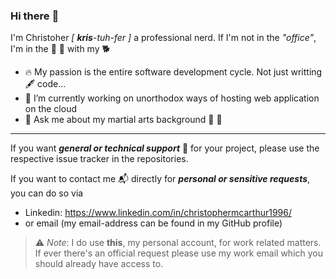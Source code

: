 ### Hi there :wave:

I'm Christoher _[ **kris**-tuh-fer ]_ a professional nerd. If I'm not in the _"office"_, I'm in the :evergreen_tree: :hiking_boot: with my :dog2:

* :fire: My passion is the entire software development cycle. Not just writting :fountain_pen: code... 
* :telescope: I’m currently working on unorthodox ways of hosting web application on the cloud
* :speech_balloon: Ask me about my martial arts background :martial_arts_uniform: :boxing_glove:

---

If you want _**general or technical support**_ :hammer: for your project, please use the respective issue tracker in the repositories.

If you want to contact me :mailbox_with_mail: directly for _**personal or sensitive requests**_, you can do so via
  * Linkedin: https://www.linkedin.com/in/christophermcarthur1996/
  * or email (my email-address can be found in my GitHub profile)

> :warning: _Note_: I do use **this**, my personal account, for work related matters. If ever there's an official request please use my work email which you should already have access to.

<!--
**prince-chrismc/prince-chrismc** is a ✨ _special_ ✨ repository because its `README.md` (this file) appears on your GitHub profile.

Here are some ideas to get you started:

- 🔭 I’m currently working on ...
- 🌱 I’m currently learning ...
- 👯 I’m looking to collaborate on ...
- 🤔 I’m looking for help with ...
- 💬 Ask me about ...
- 📫 How to reach me: ...
- 😄 Pronouns: ...
- ⚡ Fun fact: ...
-->

<!--
1. :ear: business requirements
2. :alembic: desinging a tailored solution
3. :building_construction: CI/CD infrastucture
4. :package: software
5. :rocket: shipping release often
6. :bug: squashing
7. :sos: supporting costumers
8. :test_tube: measuring response
9. :ear: to feedback
-->
